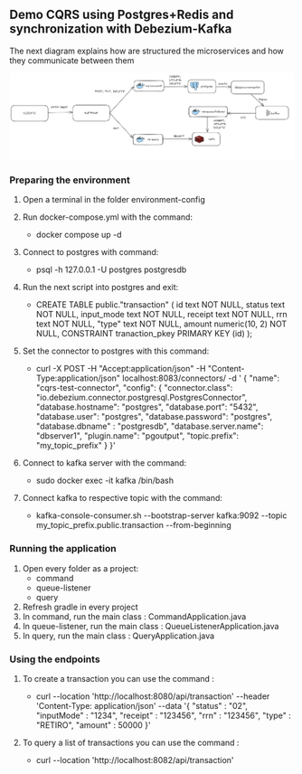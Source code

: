 ## Demo CQRS using Postgres+Redis and synchronization with Debezium-Kafka

The next diagram explains how are structured the microservices and how they communicate between them 

![](diagram.png)

### Preparing the environment

1. Open a terminal in the folder environment-config


2. Run docker-compose.yml with the command: 
   * docker compose up -d


3. Connect to postgres with command: 
   * psql -h 127.0.0.1 -U postgres postgresdb


4. Run the next script into postgres and exit:
   * CREATE TABLE public."transaction" (
     id text NOT NULL,
     status text NOT NULL,
     input_mode text NOT NULL,
     receipt text NOT NULL,
     rrn text NOT NULL,
     "type" text NOT NULL,
     amount numeric(10, 2) NOT NULL,
     CONSTRAINT tranaction_pkey PRIMARY KEY (id)
     );


5. Set the connector to postgres with this command:

   * curl -X POST -H "Accept:application/json" -H "Content-Type:application/json" localhost:8083/connectors/ -d '
   {
   "name": "cqrs-test-connector",
   "config": {
   "connector.class": "io.debezium.connector.postgresql.PostgresConnector",
   "database.hostname": "postgres",
   "database.port": "5432",
   "database.user": "postgres",
   "database.password": "postgres",
   "database.dbname" : "postgresdb",
   "database.server.name": "dbserver1",
   "plugin.name": "pgoutput",
   "topic.prefix": "my_topic_prefix"
   }
   }'


6. Connect to kafka server with the command:
   * sudo docker exec -it kafka /bin/bash


7. Connect kafka to respective topic with the command:
   * kafka-console-consumer.sh --bootstrap-server kafka:9092 --topic my_topic_prefix.public.transaction --from-beginning 

### Running the application

1. Open every folder as a project:
   * command
   * queue-listener
   * query
2. Refresh gradle in every project
3. In command, run the main class : CommandApplication.java
4. In queue-listener, run the main class : QueueListenerApplication.java
5. In query, run the main class : QueryApplication.java

### Using the endpoints

1. To create a transaction you can use the command :
   * curl --location 'http://localhost:8080/api/transaction' 
   --header 'Content-Type: application/json' 
   --data '{
     "status" : "02",
     "inputMode" : "1234",
     "receipt" : "123456",
     "rrn" : "123456",
     "type" : "RETIRO",
     "amount" : 50000
     }'

2. To query a list of transactions you can use the command :
    * curl --location 'http://localhost:8082/api/transaction'